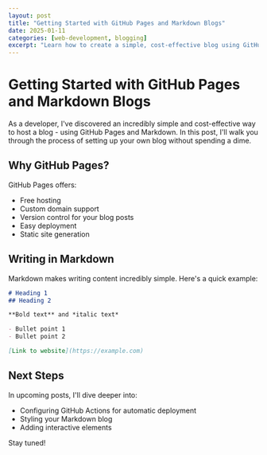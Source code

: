 ```yaml
---
layout: post
title: "Getting Started with GitHub Pages and Markdown Blogs"
date: 2025-01-11
categories: [web-development, blogging]
excerpt: "Learn how to create a simple, cost-effective blog using GitHub Pages and Markdown..."
---
```


# Getting Started with GitHub Pages and Markdown Blogs

As a developer, I've discovered an incredibly simple and cost-effective way to host a blog - using GitHub Pages and Markdown. In this post, I'll walk you through the process of setting up your own blog without spending a dime.

## Why GitHub Pages?

GitHub Pages offers:
- Free hosting
- Custom domain support
- Version control for your blog posts
- Easy deployment
- Static site generation

## Writing in Markdown

Markdown makes writing content incredibly simple. Here's a quick example:

```markdown
# Heading 1
## Heading 2

**Bold text** and *italic text*

- Bullet point 1
- Bullet point 2

[Link to website](https://example.com)
```

## Next Steps

In upcoming posts, I'll dive deeper into:
- Configuring GitHub Actions for automatic deployment
- Styling your Markdown blog
- Adding interactive elements

Stay tuned!
